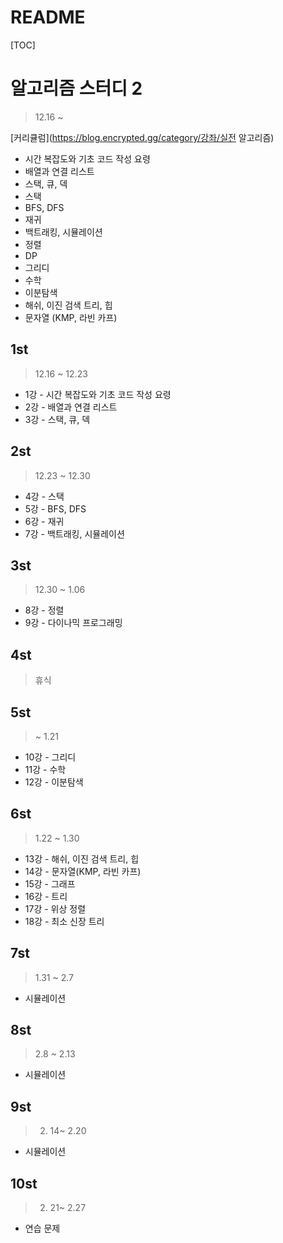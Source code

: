 # README

[TOC]

# 알고리즘 스터디 2



> 12.16 ~

[커리큘럼](https://blog.encrypted.gg/category/강좌/실전 알고리즘) 



- 시간 복잡도와 기초 코드 작성 요령
- 배열과 연결 리스트
- 스택, 큐, 덱
- 스택
- BFS, DFS
- 재귀
- 백트래킹, 시뮬레이션
- 정렬
- DP
- 그리디
- 수학
- 이분탐색
- 해쉬, 이진 검색 트리, 힙
- 문자열 (KMP, 라빈 카프)





## 1st



> 12.16 ~ 12.23



- 1강 - 시간 복잡도와 기초 코드 작성 요령
- 2강 - 배열과 연결 리스트
- 3강 - 스택, 큐, 덱





## 2st



> 12.23 ~ 12.30



- 4강 - 스택
- 5강 - BFS, DFS
- 6강 - 재귀
- 7강 - 백트래킹, 시뮬레이션





## 3st



> 12.30 ~ 1.06



- 8강 - 정렬
- 9강 - 다이나믹 프로그래밍



## 4st



> 휴식





## 5st



> ~ 1.21



- 10강 - 그리디
- 11강 - 수학
- 12강 - 이분탐색





## 6st



> 1.22 ~ 1.30



- 13강 - 해쉬, 이진 검색 트리, 힙
- 14강 - 문자열(KMP, 라빈 카프)
- 15강 - 그래프
- 16강 - 트리
- 17강 - 위상 정렬
- 18강 - 최소 신장 트리





## 7st



> 1.31 ~ 2.7



- 시뮬레이션





## 8st



> 2.8 ~ 2.13



- 시뮬레이션





## 9st



> 2. 14~ 2.20



- 시뮬레이션



## 10st



> 2. 21~ 2.27



- 연습 문제

